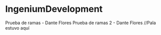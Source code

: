 # IngeniumDevelopment


Prueba de ramas - Dante Flores
Prueba de ramas 2 - Dante Flores
//Pala estuvo aquí

